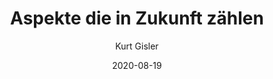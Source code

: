 ---
title: "Aspekte die in Zukunft zählen"
author: "Kurt Gisler"
draft: false
date: 2020-08-19
layout: "blog/posts/posts"
tags: ["OpenEduca"]

featured_image: "/assets/images/blog/direction.jpeg"
summary: "Rund 60% der Kantonalen Bildungsinstitute in Uri setzen strategisch auf Microsoft Office 365. Diese Institutionen haben damit ein System, das für den Fernunterricht offensichtlich wie geschaffen ist u..."
---